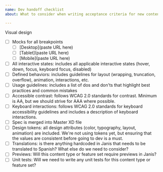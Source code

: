 ```yaml
---
name: Dev handoff checklist
about: What to consider when writing acceptance criteria for new content types and larger feature sets

---
```

Visual design
- [ ] Mocks for all breakpoints
  - [ ] [Desktop](paste URL here)
  - [ ] [Tablet](paste URL here)
  - [ ] [Mobile](paste URL here)
- [ ] All interactive states: includes all applicable interactive states (hover, down, focus, keyboard focus, disabled)
- [ ] Defined behaviors: includes guidelines for layout (wrapping, truncation, overflow), animation, interactions, etc.
- [ ] Usage guidelines: includes a list of dos and don'ts that highlight best practices and common mistakes
- [ ] Accessible contrast: follows WCAG 2.0 standards for contrast. Minimum is AA, but we should strive for AAA where possible.
- [ ] Keyboard interactions: follows WCAG 2.0 standards for keyboard accessibility guidelines and includes a description of keyboard interactions.
- [ ] Spec is merged into Master XD file
- [ ] Design tokens: all design attributes (color, typography, layout, animation) are included. We're not using tokens yet, but ensuring that the values are consistent before going to dev is a must.
- [ ] Translations: is there anything hardcoded in Janis that needs to be translated to Spanish? What else do we need to consider?
- [ ] Previews: Will this content type or feature set require previews in Janis? 
- [ ] Unit tests: Will we need to write any unit tests for this content type or feature set?
